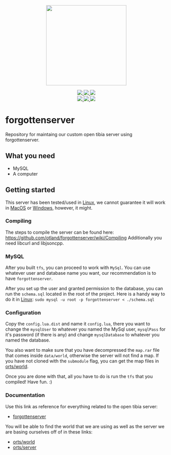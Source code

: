 <div>
    <p align="center">
        <a href="https://www.hydractify.org">
            <img src="https://www.hydractify.org/logo.png" height="250px" />
        </a>
    </p>
    <p align="center">
        <a href="https://www.hydractify.org/discord">
            <img src="https://img.shields.io/discord/298969150133370880.svg?style=flat-square&logo=discord">
        </a>
        <a href="https://www.hydractify.org/patreon">
            <img src="https://img.shields.io/badge/Patreon-support!-fa6956.svg?style=flat-square&logo=patreon" />
        </a>
        <a href="https://twitter.com/hydractify">
            <img src="https://img.shields.io/twitter/follow/hydractify.svg?style=social&logo=twitter">
        </a>
        <br />
        <a href="https://github.com/Hydractify/kanna_kobayashi/issues">
            <img src="https://img.shields.io/github/issues/Hydractify/forgottenserver.svg?style=flat-square">
        </a>
        <a href="https://github.com/Hydractify/kanna_kobayashi/graphs/contributors">
            <img src="https://img.shields.io/github/contributors/Hydractify/forgottenserver.svg?style=flat-square">
        </a>
        <a href="https://github.com/Hydractify/kanna_kobayashi/blob/stable/LICENSE">
            <img src="https://img.shields.io/github/license/Hydractify/forgottenserver.svg?style=flat-square">
        </a>
    </p>
</div>

# forgottenserver
Repository for maintaing our custom open tibia server using forgottenserver.

## What you need

- MySQL
- A computer

## Getting started

This server has been tested/used in [Linux], we cannot guarantee it will work in [MacOS] or [Windows], however, it might.

### Compiling

The steps to compile the server can be found here: https://github.com/otland/forgottenserver/wiki/Compiling
Additionally you need libcurl and libjsoncpp.

### MySQL

After you built `tfs`, you can proceed to work with `MySql`. You can use whatever user and database name you want, our recommendation is to have `forgottenserver`.

After you set up the user and granted permission to the database, you can run the `schema.sql` located in the root of the project. Here is a handy way to do it in [Linux]: `sudo mysql -u root -p forgottenserver < ./schema.sql`

### Configuration

Copy the `config.lua.dist` and name it `config.lua`, there you want to change the `mysqlUser` to whatever you named the MySql user, `mysqlPass` for it's password (if there is any) and change `mysqlDatabase` to whatever you named the database.

You also want to make sure that you have decompressed the `map.rar` file that comes inside `data/world`, otherwise the server will not find a map. If you have not cloned with the `submodule` flag, you can get the map files in [orts/world].

Once you are done with that, all you have to do is run the `tfs` that you compiled! Have fun. :)

### Documentation

Use this link as reference for everything related to the open tibia server:

- [forgottenserver]

You will be able to find the world that we are using as well as the server we are basing ourselves off of in these links:

- [orts/world]
- [orts/server]

<!-- LINKS -->

<!-- MISC -->
[linux]: https://www.linux.org/
[macos]: https://www.apple.com/macos
[windows]: https://www.microsoft.com/en-us/windows

<!-- DOC -->
[forgottenserver]: https://github.com/otland/forgottenserver/wiki
[orts/world]: https://github.com/orts/world
[orts/server]: https://github.com/orts/server
